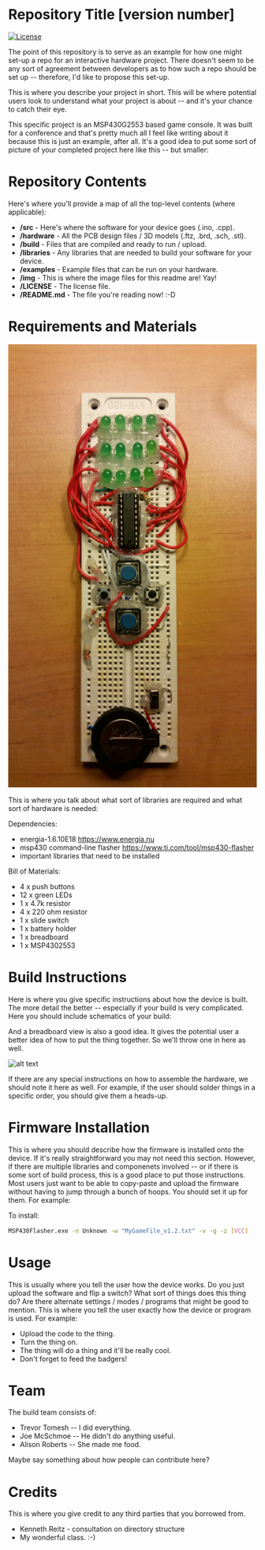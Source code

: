 # Repository Title [version number]
[![License](https://poser.pugx.org/phpunit/phpunit/license)](https://packagist.org/packages/phpunit/phpunit)

The point of this repository is to serve as an example for how one might set-up a repo for an interactive hardware project. There doesn't seem to be any sort of agreement between developers as to how such a repo should be set up --  therefore, I'd like to propose this set-up.

This is where you describe your project in short. This will be where potential users look to understand what your project is about -- and it's your chance to catch their eye. 

This specific project is an MSP430G2553 based game console. It was built for a conference and that's pretty much all I feel like writing about it because this is just an example, after all. It's a good idea to put some sort of picture of your completed project here like this -- but smaller: 


[pic1]: https://github.com/trevortomesh/OSHRepo/blob/master/img/img1.jpg "Logo Title Text 2"

Repository Contents
============
Here's where you'll provide a map of all the top-level contents (where applicable):

* **/src** - Here's where the software for your device goes (.ino, .cpp).
* **/hardware** - All the PCB design files / 3D models (.ftz, .brd, .sch, .stl).
* **/build** - Files that are compiled and ready to run / upload.
* **/libraries** - Any libraries that are needed to build your software for your device.
* **/examples** - Example files that can be run on your hardware. 
* **/img** - This is where the image files for this readme are! Yay!
* **/LICENSE** - The license file.
* **/README.md** - The file you're reading now! :-D

Requirements and Materials
============

![alt text][pic1]

This is where you talk about what sort of libraries are required and what sort of hardware is needed:

Dependencies:
* energia-1.6.10E18 https://www.energia.nu
* msp430 command-line flasher https://www.ti.com/tool/msp430-flasher
* important libraries that need to be installed

Bill of Materials:
* 4 x push buttons
* 12 x green LEDs
* 1 x 4.7k resistor
* 4 x 220 ohm resistor
* 1 x slide switch
* 1 x battery holder
* 1 x breadboard
* 1 x MSP4302553

Build Instructions
==================

Here is where you give specific instructions about how the device is built. The more detail the better -- especially if your build is very complicated. Here you should include schematics of your build: 

And a breadboard view is also a good idea. It gives the potential user a better idea of how to put the thing together. So we'll throw one in here as well. 

![alt text][pic3]

[pic3]: https://github.com/trevortomesh/OSHRepo/blob/master/img/img3.jpg "Logo Title Text 2"


If there are any special instructions on how to assemble the hardware, we should note it here as well. For example, if the user should solder things in a specific order, you should give them a heads-up. 

Firmware Installation
=====================
This is where you should describe how the firmware is installed onto the device. If it's really straightforward you may not need this section. However, if there are multiple libraries and componenets involved -- or if there is some sort of build process, this is a good place to put those instructions. Most users just want to be able to copy-paste and upload the firmware without having to jump through a bunch of hoops. You should set it up for them. For example: 

To install:
```bash
MSP430Flasher.exe -n Unknown -w "MyGameFile_v1.2.txt" -v -g -z [VCC]

```


Usage
=====
This is usually where you tell the user how the device works. Do you just upload the software and flip a switch? What sort of things does this thing do? Are there alternate settings / modes / programs that might be good to mention. This is where you tell the user exactly how the device or program is used. For example: 

* Upload the code to the thing. 
* Turn the thing on. 
* The thing will do a thing and it'll be really cool. 
* Don't forget to feed the badgers!

Team
=====
The build team consists of: 
* Trevor Tomesh -- I did everything.
* Joe McSchmoe -- He didn't do anything useful. 
* Alison Roberts -- She made me food.

Maybe say something about how people can contribute here?


Credits
=======

This is where you give credit to any third parties that you borrowed from. 

* Kenneth Reitz - consultation on directory structure
* My wonderful class. :-)
